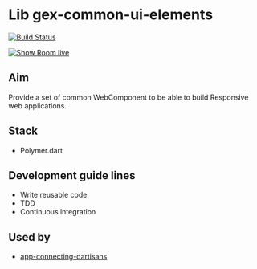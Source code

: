 # Lib gex-common-ui-elements

[![Build Status](https://drone.io/github.com/GeReinhart/dart-gex-common-ui-elements/status.png)](https://drone.io/github.com/GeReinhart/dart-gex-common-ui-elements/latest)

[![Show Room live](http://files.softicons.com/download/folder-icons/goodies-folder-icons-by-samurai3/png/48/Showroom.png)](https://gex-common-ui-elements.herokuapp.com/)

## Aim

Provide a set of common WebComponent to be able to build Responsive web applications. 

## Stack

- Polymer.dart

## Development guide lines
- Write reusable code
- TDD 
- Continuous integration

## Used by 
- [app-connecting-dartisans][2]


[2]: https://github.com/GeReinhart/app-connecting-dartisans

